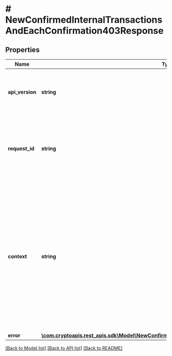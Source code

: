 # # NewConfirmedInternalTransactionsAndEachConfirmation403Response

## Properties

Name | Type | Description | Notes
------------ | ------------- | ------------- | -------------
**api_version** | **string** | Specifies the version of the API that incorporates this endpoint. |
**request_id** | **string** | Defines the ID of the request. The &#x60;requestId&#x60; is generated by Crypto APIs and it&#39;s unique for every request. |
**context** | **string** | In batch situations the user can use the context to correlate responses with requests. This property is present regardless of whether the response was successful or returned as an error. &#x60;context&#x60; is specified by the user. | [optional]
**error** | [**\com.cryptoapis.rest_apis.sdk\Model\NewConfirmedInternalTransactionsAndEachConfirmationE403**](NewConfirmedInternalTransactionsAndEachConfirmationE403.md) |  |

[[Back to Model list]](../../README.md#models) [[Back to API list]](../../README.md#endpoints) [[Back to README]](../../README.md)
